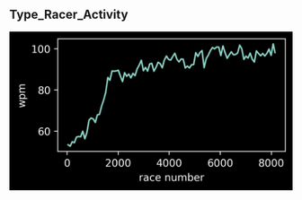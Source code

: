 
## Type_Racer_Activity

![Type racer graph](https://raw.githubusercontent.com/jackvector634/Type_racer/main/dark_graph.png)
